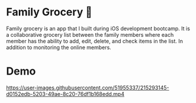 # Family Grocery 🛒
Family grocery is an app that I built during iOS development bootcamp. 
It is a collaborative grocery list between the family members where each member has the ability to add, edit, delete, and check items in the list.
In addition to monitoring the online members.

# Demo


https://user-images.githubusercontent.com/51955337/215293145-d0152edb-5203-49ae-8c20-76df1b168edd.mp4

